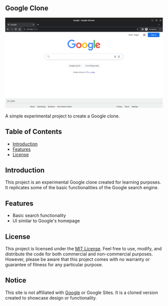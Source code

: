 ## Google  Clone

![Google Interface](/img/Screen_Shots/Screenshot%20from%202023-11-11%2016-05-16.png)

A simple experimental project to create a Google clone.

## Table of Contents
- [Introduction](#introduction)
- [Features](#features)
- [License](#license)

## Introduction

This project is an experimental Google clone created for learning purposes. It replicates some of the basic functionalities of the Google search engine.

## Features

- Basic search functionality
- UI similar to Google's homepage


## License

This project is licensed under the [MIT License](License.txt). Feel free to use, modify, and distribute the code for both commercial and non-commercial purposes. However, please be aware that this project comes with no warranty or guarantee of fitness for any particular purpose. 


## Notice

 This site is not affiliated with [Google](https://www.google.lk/) or Google Sites. It is a cloned version created to showcase design or functionality.


 